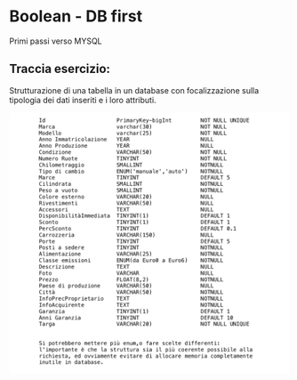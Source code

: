 # Boolean - DB first
Primi passi verso MYSQL
## Traccia esercizio:
Strutturazione di una tabella in un database con focalizzazione sulla tipologia dei dati inseriti e i loro attributi.

![Screenshot](preview.png)
